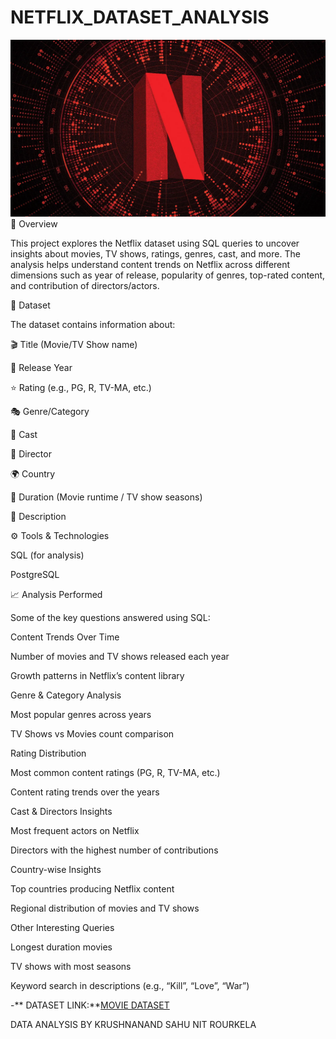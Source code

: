 # NETFLIX_DATASET_ANALYSIS
![netflix logo](https://github.com/idontcode-kns/NETFLIX_DATASET_ANALYSIS/blob/main/30rep_netflixdata_MAIN.webp)
📌 Overview

This project explores the Netflix dataset using SQL queries to uncover insights about movies, TV shows, ratings, genres, cast, and more.
The analysis helps understand content trends on Netflix across different dimensions such as year of release, popularity of genres, top-rated content, and contribution of directors/actors.

📂 Dataset

The dataset contains information about:

🎬 Title (Movie/TV Show name)

📅 Release Year

⭐ Rating (e.g., PG, R, TV-MA, etc.)

🎭 Genre/Category

👥 Cast

🎥 Director

🌍 Country

📌 Duration (Movie runtime / TV show seasons)

📜 Description

⚙️ Tools & Technologies

SQL (for analysis)

PostgreSQL 

📈 Analysis Performed

Some of the key questions answered using SQL:

Content Trends Over Time

Number of movies and TV shows released each year

Growth patterns in Netflix’s content library

Genre & Category Analysis

Most popular genres across years

TV Shows vs Movies count comparison

Rating Distribution

Most common content ratings (PG, R, TV-MA, etc.)

Content rating trends over the years

Cast & Directors Insights

Most frequent actors on Netflix

Directors with the highest number of contributions

Country-wise Insights

Top countries producing Netflix content

Regional distribution of movies and TV shows

Other Interesting Queries

Longest duration movies

TV shows with most seasons

Keyword search in descriptions (e.g., “Kill”, “Love”, “War”)

-** DATASET LINK:**[MOVIE DATASET](https://www.kaggle.com/datasets/shivamb/netflix-shows?resource=download)

DATA ANALYSIS BY
KRUSHNANAND SAHU
NIT ROURKELA

